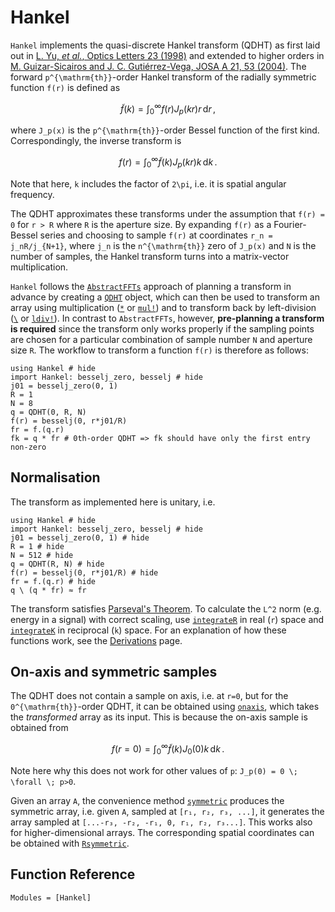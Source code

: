 # Hankel

`Hankel` implements the quasi-discrete Hankel transform (QDHT) as first laid out in [L. Yu, *et al.*, Optics Letters 23 (1998)](https://www.osapublishing.org/ol/abstract.cfm?uri=ol-23-6-409) and extended to higher orders in [M. Guizar-Sicairos and J. C. Gutiérrez-Vega, JOSA A 21, 53 (2004)](https://www.osapublishing.org/abstract.cfm?URI=josaa-21-1-53). The forward ``p^{\mathrm{th}}``-order Hankel transform of the radially symmetric function ``f(r)`` is defined as
```math
\tilde{f}(k) = \int_0^\infty f(r) J_p(kr) r\,\mathrm{d}r\,,
```
where ``J_p(x)`` is the ``p^{\mathrm{th}}``-order Bessel function of the first kind. Correspondingly, the inverse transform is
```math
f(r) = \int_0^\infty \tilde{f}(k) J_p(kr) k\,\mathrm{d}k\,.
```
Note that here, ``k`` includes the factor of ``2\pi``, i.e. it is spatial angular frequency.

The QDHT approximates these transforms under the assumption that ``f(r) = 0`` for ``r > R`` where ``R`` is the aperture size. By expanding ``f(r)`` as a Fourier-Bessel series and choosing to sample ``f(r)`` at coordinates ``r_n = j_nR/j_{N+1}``, where ``j_n`` is the ``n^{\mathrm{th}}`` zero of ``J_p(x)`` and ``N`` is the number of samples, the Hankel transform turns into a matrix-vector multiplication.

`Hankel` follows the [`AbstractFFTs`](https://juliamath.github.io/AbstractFFTs.jl/stable/) approach of planning a transform in advance by creating a [`QDHT`](@ref) object, which can then be used to transform an array using multiplication ([`*`](@ref) or [`mul!`](@ref)) and to transform back by left-division ([`\`](@ref) or [`ldiv!`](@ref)). In contrast to `AbstractFFTs`, however, **pre-planning a transform is required** since the transform only works properly if the sampling points are chosen for a particular combination of sample number ``N`` and aperture size ``R``. The workflow to transform a function ``f(r)`` is therefore as follows:

```@example
using Hankel # hide
import Hankel: besselj_zero, besselj # hide
j01 = besselj_zero(0, 1)
R = 1
N = 8
q = QDHT(0, R, N)
f(r) = besselj(0, r*j01/R)
fr = f.(q.r)
fk = q * fr # 0th-order QDHT => fk should have only the first entry non-zero
```

## Normalisation

The transform as implemented here is unitary, i.e.
```@example
using Hankel # hide
import Hankel: besselj_zero, besselj # hide
j01 = besselj_zero(0, 1) # hide
R = 1 # hide
N = 512 # hide
q = QDHT(R, N) # hide
f(r) = besselj(0, r*j01/R) # hide
fr = f.(q.r) # hide
q \ (q * fr) ≈ fr
```

The transform satisfies [Parseval's Theorem](https://en.wikipedia.org/wiki/Parseval%27s_theorem). To calculate the ``L^2`` norm (e.g. energy in a signal) with correct scaling, use [`integrateR`](@ref) in real (``r``) space and [`integrateK`](@ref) in reciprocal (``k``) space. For an explanation of how these functions work, see the [Derivations](@ref) page.

## On-axis and symmetric samples
The QDHT does not contain a sample on axis, i.e. at ``r=0``, but for the ``0^{\mathrm{th}}``-order QDHT, it can be obtained using [`onaxis`](@ref), which takes the *transformed* array as its input. This is because the on-axis sample is obtained from

```math
f(r=0) = \int_0^\infty \tilde{f}(k) J_0(0) k\,\mathrm{d}k\,.
```

Note here why this does not work for other values of ``p``: ``J_p(0) = 0 \; \forall \; p>0``.

Given an array `A`, the convenience method [`symmetric`](@ref) produces the symmetric array, i.e. given `A`, sampled at ``[r₁, r₂, r₃, ...]``, it generates the array sampled at ``[...-r₃, -r₂, -r₁, 0, r₁, r₂, r₃...]``. This works also for higher-dimensional arrays. The corresponding spatial coordinates can be obtained with [`Rsymmetric`](@ref).

## Function Reference
```@autodocs
Modules = [Hankel]
```